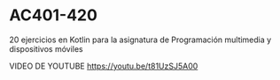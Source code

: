 # AC401-420
 20 ejercicios en Kotlin para la asignatura de Programación multimedia y dispositivos móviles 

 VIDEO DE YOUTUBE
https://youtu.be/t81UzSJ5A00
